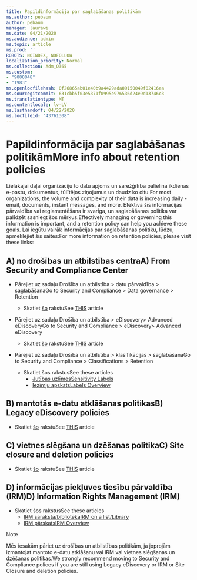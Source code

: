 ```yaml
---
title: Papildinformācija par saglabāšanas politikām
ms.author: pebaum
author: pebaum
manager: laurawi
ms.date: 04/21/2020
ms.audience: admin
ms.topic: article
ms.prod: ''
ROBOTS: NOINDEX, NOFOLLOW
localization_priority: Normal
ms.collection: Adm_O365
ms.custom:
- "9000048"
- "1983"
ms.openlocfilehash: 0f26865ab01e40b9a4429ada09150049f02416ea
ms.sourcegitcommit: 631cbb5f03e5371f0995e976536d24e9d13746c3
ms.translationtype: MT
ms.contentlocale: lv-LV
ms.lasthandoff: 04/22/2020
ms.locfileid: "43761308"
---
```

# <a name="more-info-about-retention-policies"></a><span data-ttu-id="3f5c9-102">Papildinformācija par saglabāšanas politikām</span><span class="sxs-lookup"><span data-stu-id="3f5c9-102">More info about retention policies</span></span>

<span data-ttu-id="3f5c9-103">Lielākajai daļai organizāciju to datu apjoms un sarežģītība palielina ikdienas e-pastu, dokumentus, tūlītējos ziņojumus un daudz ko citu.</span><span class="sxs-lookup"><span data-stu-id="3f5c9-103">For most organizations, the volume and complexity of their data is increasing daily - email, documents, instant messages, and more.</span></span> <span data-ttu-id="3f5c9-104">Efektīva šīs informācijas pārvaldība vai reglamentēšana ir svarīga, un saglabāšanas politika var palīdzēt sasniegt šos mērķus.</span><span class="sxs-lookup"><span data-stu-id="3f5c9-104">Effectively managing or governing this information is important, and a retention policy can help you achieve these goals.</span></span> <span data-ttu-id="3f5c9-105">Lai iegūtu vairāk informācijas par saglabāšanas politiku, lūdzu, apmeklējiet šīs saites:</span><span class="sxs-lookup"><span data-stu-id="3f5c9-105">For more information on retention policies, please visit these links:</span></span>

## <a name="a-from-security-and-compliance-center"></a><span data-ttu-id="3f5c9-106">A) no drošības un atbilstības centra</span><span class="sxs-lookup"><span data-stu-id="3f5c9-106">A) From Security and Compliance Center</span></span>

- <span data-ttu-id="3f5c9-107">Pārejiet uz sadaļu Drošība un atbilstība > datu pārvaldība > saglabāšana</span><span class="sxs-lookup"><span data-stu-id="3f5c9-107">Go to Security and Compliance > Data governance > Retention</span></span>
  - <span data-ttu-id="3f5c9-108">Skatiet [šo](https://docs.microsoft.com/office365/securitycompliance/retention-policies) rakstu</span><span class="sxs-lookup"><span data-stu-id="3f5c9-108">See [THIS](https://docs.microsoft.com/office365/securitycompliance/retention-policies) article</span></span>

- <span data-ttu-id="3f5c9-109">Pārejiet uz sadaļu Drošība un atbilstība > eDiscovery> Advanced eDiscovery</span><span class="sxs-lookup"><span data-stu-id="3f5c9-109">Go to Security and Compliance > eDiscovery> Advanced eDiscovery</span></span> 
  - <span data-ttu-id="3f5c9-110">Skatiet [šo](https://docs.microsoft.com/office365/securitycompliance/ediscovery-cases) rakstu</span><span class="sxs-lookup"><span data-stu-id="3f5c9-110">See [THIS](https://docs.microsoft.com/office365/securitycompliance/ediscovery-cases) article</span></span>

- <span data-ttu-id="3f5c9-111">Pārejiet uz sadaļu Drošība un atbilstība > klasifikācijas > saglabāšana</span><span class="sxs-lookup"><span data-stu-id="3f5c9-111">Go to Security and Compliance > Classifications > Retention</span></span>
  - <span data-ttu-id="3f5c9-112">Skatiet šos rakstus</span><span class="sxs-lookup"><span data-stu-id="3f5c9-112">See these articles</span></span>
    - [<span data-ttu-id="3f5c9-113">Jutības uzlīmes</span><span class="sxs-lookup"><span data-stu-id="3f5c9-113">Sensitivity Labels</span></span>](https://docs.microsoft.com/office365/securitycompliance/sensitivity-labels)
    - [<span data-ttu-id="3f5c9-114">Iezīmju apskats</span><span class="sxs-lookup"><span data-stu-id="3f5c9-114">Labels Overview</span></span>](https://docs.microsoft.com/office365/securitycompliance/labels)

## <a name="b-legacy-ediscovery-policies"></a><span data-ttu-id="3f5c9-115">B) mantotās e-datu atklāšanas politikas</span><span class="sxs-lookup"><span data-stu-id="3f5c9-115">B) Legacy eDiscovery policies</span></span>

- <span data-ttu-id="3f5c9-116">Skatiet [šo](https://support.office.com/article/Set-up-an-eDiscovery-Center-in-SharePoint-Online-A18F8975-AA7F-43B4-A7D6-001D14744D8E) rakstu</span><span class="sxs-lookup"><span data-stu-id="3f5c9-116">See [THIS](https://support.office.com/article/Set-up-an-eDiscovery-Center-in-SharePoint-Online-A18F8975-AA7F-43B4-A7D6-001D14744D8E) article</span></span>

## <a name="c-site-closure-and-deletion-policies"></a><span data-ttu-id="3f5c9-117">C) vietnes slēgšana un dzēšanas politika</span><span class="sxs-lookup"><span data-stu-id="3f5c9-117">C) Site closure and deletion policies</span></span>

- <span data-ttu-id="3f5c9-118">Skatiet [šo](https://support.office.com/article/Use-policies-for-site-closure-and-deletion-A8280D82-27FD-48C5-9ADF-8A5431208BA5) rakstu</span><span class="sxs-lookup"><span data-stu-id="3f5c9-118">See [THIS](https://support.office.com/article/Use-policies-for-site-closure-and-deletion-A8280D82-27FD-48C5-9ADF-8A5431208BA5) article</span></span>  

## <a name="d-information-rights-management-irm"></a><span data-ttu-id="3f5c9-119">D) informācijas piekļuves tiesību pārvaldība (IRM)</span><span class="sxs-lookup"><span data-stu-id="3f5c9-119">D) Information Rights Management (IRM)</span></span>

- <span data-ttu-id="3f5c9-120">Skatiet šos rakstus</span><span class="sxs-lookup"><span data-stu-id="3f5c9-120">See these articles</span></span>
  - [<span data-ttu-id="3f5c9-121">IRM sarakstā/bibliotēkā</span><span class="sxs-lookup"><span data-stu-id="3f5c9-121">IRM on a list/Library</span></span>](https://support.office.com/article/apply-information-rights-management-to-a-list-or-library-3bdb5c4e-94fc-4741-b02f-4e7cc3c54aa1)
  - [<span data-ttu-id="3f5c9-122">IRM pārskats</span><span class="sxs-lookup"><span data-stu-id="3f5c9-122">IRM Overview</span></span>](https://support.office.com/article/create-and-apply-information-management-policies-eb501fe9-2ef6-4150-945a-65a6451ee9e9)

> [!Note]
> <span data-ttu-id="3f5c9-123">Mēs iesakām pāriet uz drošības un atbilstības politikām, ja joprojām izmantojat mantoto e-datu atklāšanu vai IRM vai vietnes slēgšanas un dzēšanas politikas.</span><span class="sxs-lookup"><span data-stu-id="3f5c9-123">We strongly recommend moving to Security and Compliance polices if you are still using Legacy eDiscovery or IRM or Site Closure and deletion policies.</span></span>
